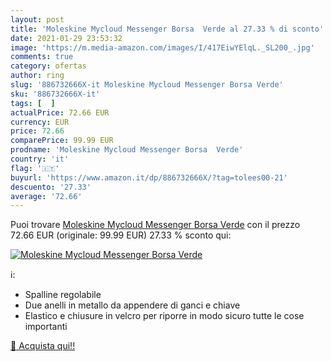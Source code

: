 ```yaml
---
layout: post
title: 'Moleskine Mycloud Messenger Borsa  Verde al 27.33 % di sconto'
date: 2021-01-29 23:53:32
image: 'https://m.media-amazon.com/images/I/417EiwYElqL._SL200_.jpg'
comments: true
category: ofertas
author: ring
slug: '886732666X-it Moleskine Mycloud Messenger Borsa Verde'
sku: '886732666X-it'
tags: [  ]
actualPrice: 72.66 EUR
currency: EUR
price: 72.66
comparePrice: 99.99 EUR
prodname: 'Moleskine Mycloud Messenger Borsa  Verde'
country: 'it'
flag: '🇮🇹'
buyurl: 'https://www.amazon.it/dp/886732666X/?tag=tolees00-21'
descuento: '27.33'
average: '72.66'
---
```


Puoi trovare [Moleskine Mycloud Messenger Borsa  Verde](https://www.amazon.it/dp/886732666X/?tag=tolees00-21) con il prezzo 72.66 EUR (originale: 99.99 EUR) 27.33 % sconto qui:

[![Moleskine Mycloud Messenger Borsa  Verde](https://m.media-amazon.com/images/I/417EiwYElqL._SL200_.jpg)](https://www.amazon.it/dp/886732666X/?tag=tolees00-21)

ℹ️:

- Spalline regolabile
- Due anelli in metallo da appendere di ganci e chiave
- Elastico e chiusure in velcro per riporre in modo sicuro tutte le cose importanti

[🛒 Acquista qui!!](https://www.amazon.it/dp/886732666X/?tag=tolees00-21)
